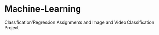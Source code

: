 # Machine-Learning
Classification/Regression Assignments and Image and Video Classification Project


